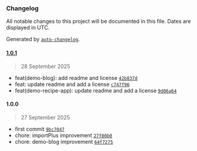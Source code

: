 ### Changelog

All notable changes to this project will be documented in this file. Dates are displayed in UTC.

Generated by [`auto-changelog`](https://github.com/CookPete/auto-changelog).

#### [1.0.1](https://github.com/dimaspandu/spa-jsplus/compare/1.0.0...1.0.1)

> 28 September 2025

- feat(demo-blog): add readme and license [`42b837d`](https://github.com/dimaspandu/spa-jsplus/commit/42b837d66e8aee54fc251f7ad7a33ff77a7f4cac)
- feat: update readme and add a license [`c747f96`](https://github.com/dimaspandu/spa-jsplus/commit/c747f961a458e250125d087663bcba92c663b173)
- feat(demo-recipe-app): update readme and add a license [`9d06a64`](https://github.com/dimaspandu/spa-jsplus/commit/9d06a64ff02444d1ace4b2f18f42d651cdb6c565)

#### 1.0.0

> 27 September 2025

- first commit [`9bc7047`](https://github.com/dimaspandu/spa-jsplus/commit/9bc704759d2379d51bebec10ff5f89fbaeeeb46a)
- chore: importPlus improvement [`27f80b0`](https://github.com/dimaspandu/spa-jsplus/commit/27f80b079c3936b3b5899c841c7a7c0cc7bab312)
- chore: demo-blog improvement [`64f7275`](https://github.com/dimaspandu/spa-jsplus/commit/64f7275059b5f8914d53186c7db1d4bdcd5c9195)
